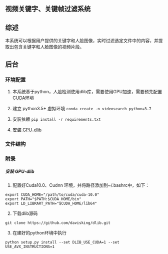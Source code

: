 ## 视频关键字、关键帧过滤系统

## 综述

本系统可以根据用户提供的关键字和人脸图像，实时过滤选定文件中的内容，并提取出包含关键字和人脸图像的视频片段。

## 后台

### 环境配置

1. 本系统基于python，人脸检测使用dlib库，需要使用GPU加速，需要预先配置CUDA环境

2. 建立 python3.5+ 虚拟环境 ```conda create -n videosearch python=3.7```

3. 安装依赖 ```pip install -r requirements.txt```

4. [安装 GPU-dlib]()

### 文件结构

### 附录

##### 安装 GPU-dlib

1. 配置好Cuda10.0、Cudnn 环境，并将路径添加到~/.bashrc中，如下：

```shell
export CUDA_HOME="/path/to/cuda/cuda-10.0"
export PATH="$PATH:$CUDA_HOME/bin"
export LD_LIBRART_PATH="$CUDA_HOME/lib64"
```

2. 下载dlib源码

```shell
git clone https://github.com/davisking/dlib.git
```

3. 在建好的python环境中执行


```shell
python setup.py install --set DLIB_USE_CUDA=1 --set USE_AVX_INSTRUCTIONS=1
```
